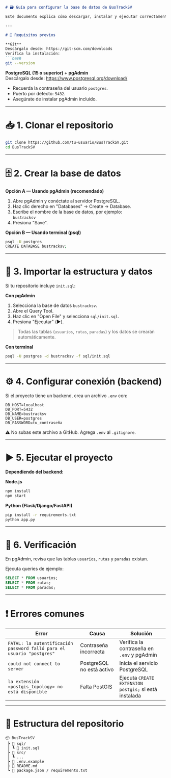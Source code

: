 ```markdown
# 🗃️ Guía para configurar la base de datos de BusTrackSV

Este documento explica cómo descargar, instalar y ejecutar correctamente la base de datos de este proyecto utilizando PostgreSQL.

---

# 🔧 Requisitos previos

**Git**  
Descárgalo desde: https://git-scm.com/downloads  
Verifica la instalación:  
```bash
git --version
```

**PostgreSQL (15 o superior) + pgAdmin**  
Descárgalo desde: https://www.postgresql.org/download/  
- Recuerda la contraseña del usuario `postgres`.  
- Puerto por defecto: `5432`.  
- Asegúrate de instalar pgAdmin incluido.

---

# 📥 1. Clonar el repositorio

```bash
git clone https://github.com/tu-usuario/BusTrackSV.git
cd BusTrackSV
```

---

# 🗄️ 2. Crear la base de datos

**Opción A — Usando pgAdmin (recomendado)**  
1. Abre pgAdmin y conéctate al servidor PostgreSQL.  
2. Haz clic derecho en "Databases" → Create → Database.  
3. Escribe el nombre de la base de datos, por ejemplo:  
   `bustracksv`  
4. Presiona "Save".

**Opción B — Usando terminal (psql)**  
```bash
psql -U postgres
CREATE DATABASE bustracksv;
```

---

# 🧩 3. Importar la estructura y datos

Si tu repositorio incluye `init.sql`:

**Con pgAdmin**  
1. Selecciona la base de datos `bustracksv`.  
2. Abre el Query Tool.  
3. Haz clic en "Open File" y selecciona `sql/init.sql`.  
4. Presiona "Ejecutar" (▶️).  
> Todas las tablas (`usuarios`, `rutas`, `paradas`) y los datos se crearán automáticamente.

**Con terminal**  
```bash
psql -U postgres -d bustracksv -f sql/init.sql
```

---

# ⚙️ 4. Configurar conexión (backend)

Si el proyecto tiene un backend, crea un archivo `.env` con:

```env
DB_HOST=localhost
DB_PORT=5432
DB_NAME=bustracksv
DB_USER=postgres
DB_PASSWORD=tu_contraseña
```

⚠️ No subas este archivo a GitHub. Agrega `.env` al `.gitignore`.

---

# ▶️ 5. Ejecutar el proyecto

**Dependiendo del backend:**

**Node.js**  
```bash
npm install
npm start
```

**Python (Flask/Django/FastAPI)**  
```bash
pip install -r requirements.txt
python app.py
```

---

# 🧠 6. Verificación

En pgAdmin, revisa que las tablas `usuarios`, `rutas` y `paradas` existan.

Ejecuta queries de ejemplo:
```sql
SELECT * FROM usuarios;
SELECT * FROM rutas;
SELECT * FROM paradas;
```

---

# ❗ Errores comunes

| Error | Causa | Solución |
|------|--------|----------|
| `FATAL: la autentificación password falló para el usuario "postgres"` | Contraseña incorrecta | Verifica la contraseña en `.env` y pgAdmin |
| `could not connect to server` | PostgreSQL no está activo | Inicia el servicio PostgreSQL |
| `la extensión «postgis_topology» no está disponible` | Falta PostGIS | Ejecuta `CREATE EXTENSION postgis;` si está instalada |

---

# 📁 Estructura del repositorio

```
📦 BusTrackSV
 ┣ 📂 sql/
 ┃ ┗ 📜 init.sql
 ┣ 📂 src/
 ┃ ┗ ...
 ┣ 📜 .env.example
 ┣ 📜 README.md
 ┗ 📜 package.json / requirements.txt
```

